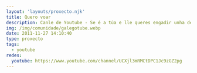 ```yaml
---
layout: 'layouts/proxecto.njk'
title: Quero voar
description: Canle de Youtube - Se é a túa e lle queres engadir unha descrición e etiquetas, ponte en contacto con nós.
img: /img/comunidade/galegotube.webp
date: 2011-11-27 14:10:40
type: proxecto
tags:
  - youtube
redes:
  youtube: https://www.youtube.com/channel/UCXjl3mRMCtDPC1Jc9zGZ2pg
---
```


